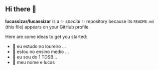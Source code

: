 ## Hi there 👋


**lucassizar/lucassizar** is a ✨ _special_ ✨ repository because its `README.md` (this file) appears on your GitHub profile.

Here are some ideas to get you started:

- 🔭 eu estudo no loureiro ...
- 🌱 estou no ensino medio  ...
- 👯 eu sou do 1 TDSB...
- 🤔 meu nome e lucas


